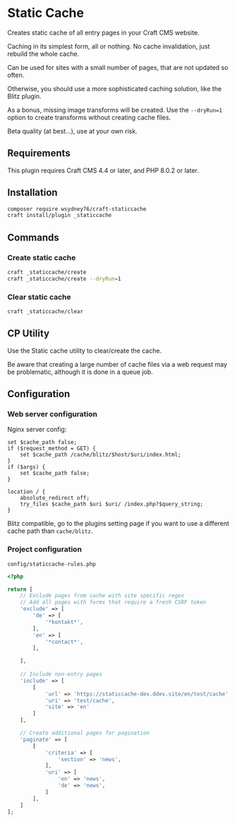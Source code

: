 # Static Cache

Creates static cache of all entry pages in your Craft CMS website.

Caching in its simplest form, all or nothing. No cache invalidation, just rebuild the whole cache.

Can be used for sites with a small number of pages, that are not updated so often.

Otherwise, you should use a more sophisticated caching solution, like the Blitz plugin.

As a bonus, missing image transforms will be created. Use the `--dryRun=1` option to create transforms without creating cache files.

Beta quality (at best...), use at your own risk.

## Requirements

This plugin requires Craft CMS 4.4 or later, and PHP 8.0.2 or later.


## Installation

```bash
composer require wsydney76/craft-staticcache
craft install/plugin _staticcache
```

## Commands

### Create static cache

```bash
craft _staticcache/create
craft _staticcache/create --dryRun=1
```

### Clear static cache

```bash
craft _staticcache/clear
```

## CP Utility

Use the Static cache utility to clear/create the cache. 

Be aware that creating a large number of cache files via a web request may be problematic, although it is done in a queue job.

## Configuration

### Web server configuration

Nginx server config:

```nginx
set $cache_path false;
if ($request_method = GET) {
    set $cache_path /cache/blitz/$host/$uri/index.html;
}
if ($args) {
    set $cache_path false;
}

location / {
    absolute_redirect off;
    try_files $cache_path $uri $uri/ /index.php?$query_string;
}
```

Blitz compatible, go to the plugins setting page if you want to use a different cache path than `cache/blitz`.

### Project configuration

`config/staticcache-rules.php`

```php
<?php

return [
    // Exclude pages from cache with site specific regex
    // Add all pages with forms that require a fresh CSRF token
    'exclude' => [
        'de' => [
            '*kontakt*',
        ],
        'en' => [
            '*contact*',
        ],

    ],
    
    // Include non-entry pages
    'include' => [
        [
            'url' => 'https://staticcache-dev.ddev.site/en/test/cache', 
            'uri' => 'test/cache', 
            'site' => 'en'
        ]
    ],    

    // Create additional pages for pagination
    'paginate' => [
        [
            'criteria' => [
                'section' => 'news',
            ],
            'uri' => [
                'en' => 'news',
                'de' => 'news',
            ]
        ],
    ]
];
```


